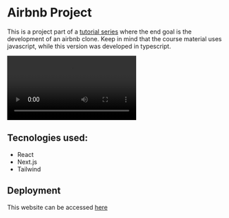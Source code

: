 # Airbnb Project
This is a project part of a [tutorial series](https://www.youtube.com/watch?v=ifcODOhSH1o&list=PLf16UKl7nR5AOGvcX_WtjqXMge-a1B1Lo) where the end goal is the development of an airbnb clone. Keep in mind that the course material uses javascript, while this version was developed in typescript.

![airbnb](https://github.com/joaocosteira/airbnb/blob/main/readme_imgs/Untitled.mov)
## Tecnologies used:
- React
- Next.js
- Tailwind

## Deployment
This website can be accessed [here](https://airbnb-joaocosteira.vercel.app/)